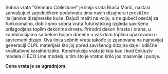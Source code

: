 Sobna vrata "Gennaro Collezione" je linija vrata Braća Marić, nastala zahvaljujući zajedničkom poduhvatu tima nasih dizajnera i prestižne italijanske dizajnerske kuće. Dajući mašti na volju, a ne gubeći osećaj za funkcionalno, dobili smo sobna vrata futuristickog izgleda savršeno prilagodjena toplim dekorima drveta. Prirodni dekori hrasta i oraha, u kombinacijama sa belom bojom doneće u vaš dom toplinu upakovanu u savremeni dizajn. Ova linija sobnih vrata takođe je zasnovana na najnovijoj generaciji CLPL materijala što joj pored savršenog dizajna daje i odlične kvalitativne karakteristike. Konstrukcija vrata je ista kao i kod Exkluziv modela ili ECO Line modela, s tim što je vratno krilo jos masivnije i punije.

**Cena vrata je sa ugradnjom.**